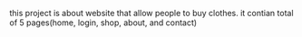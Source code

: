 this project is about website that allow people to buy clothes. it contian total of 5 pages(home, login, shop, about, and contact)
